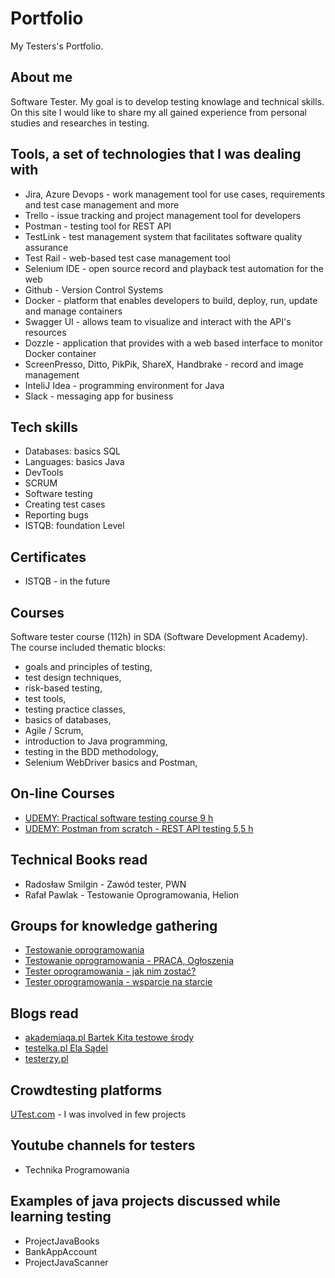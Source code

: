 # Portfolio

My Testers's Portfolio. 

## About me

Software Tester. 
My goal is to develop testing knowlage and technical skills. 
On this site I would like to share my all gained experience from personal studies and researches in testing.  

## Tools, a set of technologies that I was dealing with

* Jira, Azure Devops - work management tool for use cases, requirements and test case management and more
* Trello - issue tracking and project management tool for developers
* Postman - testing tool for REST API
* TestLink - test management system that facilitates software quality assurance
* Test Rail - web-based test case management tool
* Selenium IDE - open source record and playback test automation for the web
* Github - Version Control Systems
* Docker - platform that enables developers to build, deploy, run, update and manage containers
* Swagger UI - allows team to visualize and interact with the API's resources 
* Dozzle - application that provides with a web based interface to monitor Docker container
* ScreenPresso, Ditto, PikPik, ShareX, Handbrake - record and image management
* InteliJ Idea - programming environment for Java
* Slack - messaging app for business

## Tech skills

* Databases: basics SQL
* Languages: basics Java
* DevTools
* SCRUM
* Software testing
* Creating test cases
* Reporting bugs
* ISTQB: foundation Level

## Certificates 

* ISTQB - in the future 
 
## Courses 

Software tester course (112h) in SDA (Software Development Academy). 
The course included thematic blocks:
   - goals and principles of testing,
   - test design techniques,
   - risk-based testing,
   - test tools,
   - testing practice classes,
   - basics of databases,
   - Agile / Scrum,
   - introduction to Java programming,
   - testing in the BDD methodology,
   - Selenium WebDriver basics and Postman,

## On-line Courses

* [UDEMY: Practical software testing course 9 h](https://www.udemy.com/course/praktyczny-kurs-testowania-oprogramowania)
* [UDEMY: Postman from scratch - REST API testing 5,5 h](https://www.udemy.com/course/postman-od-podstaw-testowanie-rest-api)


## Technical Books read

* Radosław Smilgin - Zawód tester, PWN
* Rafał Pawlak - Testowanie Oprogramowania, Helion


## Groups for knowledge gathering

* [Testowanie oprogramowania](https://www.facebook.com/groups/TestowanieOprogramowania)
* [Testowanie oprogramowania - PRACA, Ogłoszenia](https://www.facebook.com/groups/215557562210470/?ref=group_header)
* [Tester oprogramowania - jak nim zostać?](https://www.facebook.com/groups/531570473876610/?ref=group_header)
* [Tester oprogramowania - wsparcie na starcie](https://www.facebook.com/groups/testeroprogramowania/?ref=group_header)

## Blogs read

* [akademiaqa.pl Bartek Kita testowe środy](https://akademiaqa.pl/testowa-sroda/)
* [testelka.pl Ela Sądel](https://testelka.pl/)
* [testerzy.pl](https://testerzy.pl/)

## Crowdtesting platforms

[UTest.com](www.utest.com) - I was involved in few projects 


 
## Youtube channels for testers
* Technika Programowania
 
## Examples of java projects discussed while learning testing

* ProjectJavaBooks
* BankAppAccount
* ProjectJavaScanner 


